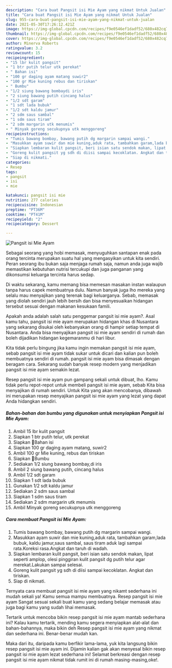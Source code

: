 ```yaml
---
description: "Cara buat Pangsit isi Mie Ayam yang nikmat Untuk Jualan"
title: "Cara buat Pangsit isi Mie Ayam yang nikmat Untuk Jualan"
slug: 955-cara-buat-pangsit-isi-mie-ayam-yang-nikmat-untuk-jualan
date: 2021-05-30T17:26:12.421Z
image: https://img-global.cpcdn.com/recipes/f9e0546ef1dadf52/680x482cq70/pangsit-isi-mie-ayam-foto-resep-utama.jpg
thumbnail: https://img-global.cpcdn.com/recipes/f9e0546ef1dadf52/680x482cq70/pangsit-isi-mie-ayam-foto-resep-utama.jpg
cover: https://img-global.cpcdn.com/recipes/f9e0546ef1dadf52/680x482cq70/pangsit-isi-mie-ayam-foto-resep-utama.jpg
author: Minerva Roberts
ratingvalue: 3.2
reviewcount: 15
recipeingredient:
- "15 lbr kulit pangsit"
- "1 btr putih telur utk perekat"
- " Bahan isi"
- "100 gr daging ayam matang suwir2"
- "100 gr Mie kuning rebus dan tiriskan"
- " Bumbu"
- "1/2 siung bawang bombaydi iris"
- "2 siung bawang putih cincang halus"
- "1/2 sdt garam"
- "1 sdt lada bubuk"
- "1/2 sdt kaldu jamur"
- "2 sdm saus sambal"
- "1 sdm saus tiram"
- "2 sdm margarin utk menumis"
- " Minyak goreng secukupnya utk menggoreng"
recipeinstructions:
- "Tumis bawang bombay, bawang putih dg margarin sampai wangi."
- "Masukkan ayam suwir dan mie kuning,aduk rata, tambahkan garam,lada bubuk, kaldu jamur,saus sambal, saus tiram aduk lagi sampai rata.Koreksi rasa.Angkat dan taruh di wadah."
- "Siapkan lembaran kulit pangsit, beri isian satu sendok makan, lipat seperti amplop, olesi pinggiran kulit pangsit dg putih telur agar merekat.Lakukan sampai selesai."
- "Goreng kulit pangsit yg sdh di diisi sampai kecoklatan. Angkat dan tiriskan."
- "Siap di nikmati."
categories:
- Resep
tags:
- pangsit
- isi
- mie

katakunci: pangsit isi mie 
nutrition: 277 calories
recipecuisine: Indonesian
preptime: "PT36M"
cooktime: "PT41M"
recipeyield: "2"
recipecategory: Dessert

---
```



![Pangsit isi Mie Ayam](https://img-global.cpcdn.com/recipes/f9e0546ef1dadf52/680x482cq70/pangsit-isi-mie-ayam-foto-resep-utama.jpg)

Sebagai seorang yang hobi memasak, menyuguhkan santapan enak pada orang tercinta merupakan suatu hal yang mengasyikan untuk kita sendiri. Peran seorang ibu bukan saja menjaga rumah saja, namun anda juga wajib memastikan kebutuhan nutrisi tercukupi dan juga panganan yang dikonsumsi keluarga tercinta harus sedap.

Di waktu  sekarang, kamu memang bisa memesan masakan instan walaupun tanpa harus capek membuatnya dulu. Namun banyak juga lho mereka yang selalu mau menyajikan yang terenak bagi keluarganya. Sebab, memasak yang diolah sendiri jauh lebih bersih dan bisa menyesuaikan hidangan tersebut sesuai dengan makanan kesukaan famili. 



Apakah anda adalah salah satu penggemar pangsit isi mie ayam?. Asal kamu tahu, pangsit isi mie ayam merupakan hidangan khas di Nusantara yang sekarang disukai oleh kebanyakan orang di hampir setiap tempat di Nusantara. Anda bisa menyajikan pangsit isi mie ayam sendiri di rumah dan boleh dijadikan hidangan kegemaranmu di hari libur.

Kita tidak perlu bingung jika kamu ingin memakan pangsit isi mie ayam, sebab pangsit isi mie ayam tidak sukar untuk dicari dan kalian pun boleh membuatnya sendiri di rumah. pangsit isi mie ayam bisa dimasak dengan beragam cara. Sekarang sudah banyak resep modern yang menjadikan pangsit isi mie ayam semakin lezat.

Resep pangsit isi mie ayam pun gampang sekali untuk dibuat, lho. Kamu tidak perlu repot-repot untuk membeli pangsit isi mie ayam, sebab Kita bisa menyajikan di rumah sendiri. Untuk Kita yang akan mencobanya, dibawah ini merupakan resep menyajikan pangsit isi mie ayam yang lezat yang dapat Anda hidangkan sendiri.

<!--inarticleads1-->

##### Bahan-bahan dan bumbu yang digunakan untuk menyiapkan Pangsit isi Mie Ayam:

1. Ambil 15 lbr kulit pangsit
1. Siapkan 1 btr putih telur, utk perekat
1. Siapkan  🌼Bahan isi
1. Siapkan 100 gr daging ayam matang, suwir2
1. Ambil 100 gr Mie kuning, rebus dan tiriskan
1. Siapkan  🌼Bumbu
1. Sediakan 1/2 siung bawang bombay,di iris
1. Ambil 2 siung bawang putih, cincang halus
1. Ambil 1/2 sdt garam
1. Siapkan 1 sdt lada bubuk
1. Gunakan 1/2 sdt kaldu jamur
1. Sediakan 2 sdm saus sambal
1. Siapkan 1 sdm saus tiram
1. Sediakan 2 sdm margarin utk menumis
1. Ambil  Minyak goreng secukupnya utk menggoreng




<!--inarticleads2-->

##### Cara membuat Pangsit isi Mie Ayam:

1. Tumis bawang bombay, bawang putih dg margarin sampai wangi.
1. Masukkan ayam suwir dan mie kuning,aduk rata, tambahkan garam,lada bubuk, kaldu jamur,saus sambal, saus tiram aduk lagi sampai rata.Koreksi rasa.Angkat dan taruh di wadah.
1. Siapkan lembaran kulit pangsit, beri isian satu sendok makan, lipat seperti amplop, olesi pinggiran kulit pangsit dg putih telur agar merekat.Lakukan sampai selesai.
1. Goreng kulit pangsit yg sdh di diisi sampai kecoklatan. Angkat dan tiriskan.
1. Siap di nikmati.




Ternyata cara membuat pangsit isi mie ayam yang nikamt sederhana ini mudah sekali ya! Kamu semua mampu membuatnya. Resep pangsit isi mie ayam Sangat sesuai sekali buat kamu yang sedang belajar memasak atau juga bagi kamu yang sudah lihai memasak.

Tertarik untuk mencoba bikin resep pangsit isi mie ayam mantab sederhana ini? Kalau kamu tertarik, mending kamu segera menyiapkan alat-alat dan bahan-bahannya, maka bikin deh Resep pangsit isi mie ayam yang nikmat dan sederhana ini. Benar-benar mudah kan. 

Maka dari itu, daripada kamu berfikir lama-lama, yuk kita langsung bikin resep pangsit isi mie ayam ini. Dijamin kalian gak akan menyesal bikin resep pangsit isi mie ayam lezat sederhana ini! Selamat berkreasi dengan resep pangsit isi mie ayam nikmat tidak rumit ini di rumah masing-masing,oke!.

